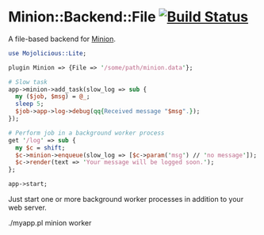 # Minion::Backend::File [![Build Status](https://travis-ci.org/niczero/minion-backend-file.svg?branch=master)](https://travis-ci.org/niczero/minion-backend-file)

  A file-based backend for [Minion](https://github.com/kraih/minion).

```perl
use Mojolicious::Lite;

plugin Minion => {File => '/some/path/minion.data'};

# Slow task
app->minion->add_task(slow_log => sub {
  my ($job, $msg) = @_;
  sleep 5;
  $job->app->log->debug(qq{Received message "$msg".});
});

# Perform job in a background worker process
get '/log' => sub {
  my $c = shift;
  $c->minion->enqueue(slow_log => [$c->param('msg') // 'no message']);
  $c->render(text => 'Your message will be logged soon.');
};

app->start;
```

Just start one or more background worker processes in addition to your web
server.

  ./myapp.pl minion worker
